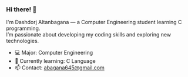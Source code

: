### Hi there! 👋  
I'm Dashdorj Altanbagana — a Computer Engineering student learning C programming.  
I’m passionate about developing my coding skills and exploring new technologies.  

- 💻 Major: Computer Engineering  
- 🌱 Currently learning: C Language  
- 📫 Contact: abagana645@gmail.com
